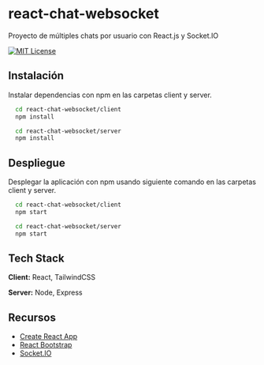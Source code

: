 
# react-chat-websocket

Proyecto de múltiples chats por usuario con React.js y Socket.IO

[![MIT License](https://img.shields.io/badge/License-MIT-green.svg)](https://choosealicense.com/licenses/mit/)


## Instalación

Instalar dependencias con npm en las carpetas client y server.

```bash
  cd react-chat-websocket/client
  npm install

  cd react-chat-websocket/server
  npm install
```
    
## Despliegue

Desplegar la aplicación con npm usando siguiente comando en las carpetas client y server.

```bash
  cd react-chat-websocket/client
  npm start

  cd react-chat-websocket/server
  npm start
```


## Tech Stack

**Client:** React, TailwindCSS

**Server:** Node, Express


## Recursos

 - [Create React App](https://create-react-app.dev)
 - [React Bootstrap](https://react-bootstrap.github.io)
 - [Socket.IO](https://socket.io)


